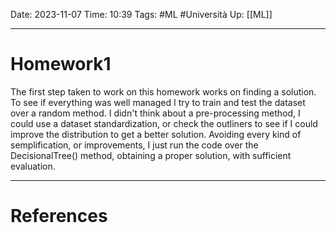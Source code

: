 Date: 2023-11-07
Time: 10:39
Tags: #ML #Università 
Up: [[ML]]

---
# Homework1

The first step taken to work on this homework works on finding a solution. To see if everything was well managed I try to train and test the dataset over a random method. I didn't think about a pre-processing method, I could use a dataset standardization, or check the outliners to see if I could improve the distribution to get a better solution. Avoiding every kind of semplification, or improvements, I just run the code over the DecisionalTree() method, obtaining a proper solution, with sufficient evaluation. 


---
# References
